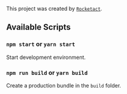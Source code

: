 This project was created by [`Rocketact`](https://github.com/jdf2e/rocketact).

## Available Scripts

### `npm start` or `yarn start`

Start development environment.

### `npm run build` or `yarn build`

Create a production bundle in the `build` folder.


